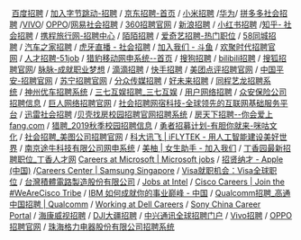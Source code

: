 <p>&nbsp;<a href="https://link.zhihu.com/?target=https%3A//talent.baidu.com/external/baidu/index.html" target="_blank">百度招聘</a>&nbsp;/&nbsp;<a href="https://link.zhihu.com/?target=https%3A//job.bytedance.com/society" target="_blank">加入字节跳动-招聘</a>&nbsp;/&nbsp;<a href="https://link.zhihu.com/?target=http%3A//zhaopin.jd.com/home" target="_blank">京东招聘-首页</a>&nbsp;/&nbsp;<a href="https://link.zhihu.com/?target=http%3A//hr.xiaomi.com/" target="_blank">小米招聘</a>&nbsp;/<a href="https://link.zhihu.com/?target=http%3A//career.huawei.com/reccampportal/campus4_index.html%23campus4/content.html" target="_blank">华为</a>/&nbsp;<a href="https://link.zhihu.com/?target=https%3A//www.pinduoduo.com/social.html" target="_blank">拼多多社会招聘</a>&nbsp;/<a href="https://link.zhihu.com/?target=https%3A//hr.vivo.com/wt/vivo/web/index/CompvivoPageindex" target="_blank">VIVO</a>/&nbsp;<a href="https://link.zhihu.com/?target=https%3A//sc.hotjob.cn/wt/OPPO/web/index%3FbrandCode%3D1" target="_blank">OPPO</a>/<a href="https://link.zhihu.com/?target=https%3A//hr.163.com/" target="_blank">网易社会招聘</a>&nbsp;/&nbsp;<a href="https://link.zhihu.com/?target=http%3A//hr.360.cn/" target="_blank">360招聘官网</a>&nbsp;/&nbsp;<a href="https://link.zhihu.com/?target=https%3A//career.sina.com.cn/portal/home" target="_blank">新浪招聘</a>&nbsp;/&nbsp;<a href="https://link.zhihu.com/?target=https%3A//job.xiaohongshu.com/" target="_blank">小红书招聘</a>&nbsp;/<a href="https://link.zhihu.com/?target=https%3A//app.mokahr.com/apply/zhihu/3819" target="_blank">知乎- 社会招聘</a>&nbsp;/&nbsp;<a href="https://link.zhihu.com/?target=http%3A//job.ctrip.com/default.aspx" target="_blank">携程旅行网-招聘中心</a>&nbsp;/&nbsp;<a href="https://link.zhihu.com/?target=https%3A//www.immomo.com/jobs" target="_blank">陌陌招聘</a>&nbsp;/&nbsp;<a href="https://link.zhihu.com/?target=http%3A//zhaopin.iqiyi.com/" target="_blank">爱奇艺招聘-热门职位</a>&nbsp;/&nbsp;<a href="https://link.zhihu.com/?target=https%3A//career.58.com/home" target="_blank">58同城招聘</a>&nbsp;/&nbsp;<a href="https://link.zhihu.com/?target=https%3A//talent.autohome.com.cn/" target="_blank">汽车之家招聘</a>&nbsp;/&nbsp;<a href="https://link.zhihu.com/?target=http%3A//hr.huya.com/" target="_blank">虎牙直播 - 社会招聘</a>&nbsp;/&nbsp;<a href="https://link.zhihu.com/?target=https%3A//www.douyu.com/cms/about/jobs.html" target="_blank">加入我们 - 斗鱼</a>&nbsp;/&nbsp;<a href="https://link.zhihu.com/?target=http%3A//hr.yy.com/" target="_blank">欢聚时代招聘官网</a>&nbsp;/&nbsp;<a href="https://link.zhihu.com/?target=https%3A//www.51job.com/bo/jobs/new_joinus.php" target="_blank">人才招聘-51job</a>&nbsp;/&nbsp;<a href="https://link.zhihu.com/?target=http%3A//hr.cmcm.com/" target="_blank">猎豹移动网申系统--首页</a>&nbsp;/&nbsp;<a href="https://link.zhihu.com/?target=http%3A//job.sogou.com/" target="_blank">搜狗招聘</a>&nbsp;/&nbsp;<a href="https://link.zhihu.com/?target=https%3A//www.bilibili.com/blackboard/join.html" target="_blank">bilibili招聘</a>&nbsp;/&nbsp;<a href="https://link.zhihu.com/?target=https%3A//hr.sohu.com/wt/sohu/web/index" target="_blank">搜狐招聘官网</a>/&nbsp;<a href="https://link.zhihu.com/?target=https%3A//maimai.cn/joinus" target="_blank">脉脉-成就职业梦想</a>&nbsp;/&nbsp;<a href="https://link.zhihu.com/?target=http%3A//talent.didiglobal.com/" target="_blank">滴滴招聘</a>&nbsp;/&nbsp;<a href="https://link.zhihu.com/?target=https%3A//zhaopin.kuaishou.cn/recruit/e/%23/official/index/" target="_blank">快手招聘</a>&nbsp;/&nbsp;<a href="https://link.zhihu.com/?target=https%3A//zhaopin.meituan.com/" target="_blank">美团点评招聘官网</a>&nbsp;/&nbsp;<a href="https://link.zhihu.com/?target=http%3A//talent.pingan.com/recruit/social.html" target="_blank">中国平安-招聘官网</a>&nbsp;/&nbsp;<a href="https://link.zhihu.com/?target=http%3A//careers.suning.cn/rps-web/" target="_blank">苏宁招聘官网</a>&nbsp;/&nbsp;<a href="https://link.zhihu.com/?target=https%3A//www.focusmedia.cn/join/" target="_blank">分众传媒招聘</a>&nbsp;/&nbsp;<a href="https://link.zhihu.com/?target=http%3A//job.100tal.com/" target="_blank">好未来招聘</a>&nbsp;/&nbsp;<a href="https://link.zhihu.com/?target=http%3A//job.ly.com/" target="_blank">同程艺龙招聘系统</a>&nbsp;/&nbsp;<a href="https://link.zhihu.com/?target=http%3A//hr.ucarinc.com/" target="_blank">神州优车招聘系统</a>&nbsp;/&nbsp;<a href="https://link.zhihu.com/?target=http%3A//zhaopin.37.com/index.php" target="_blank">三七互娱招聘_三七互娱</a>&nbsp;/&nbsp;<a href="https://link.zhihu.com/?target=http%3A//career.yonyou.com/" target="_blank">用户网络招聘</a>&nbsp;/&nbsp;<a href="https://link.zhihu.com/?target=https%3A//www.zhongan.com/open/about/job" target="_blank">众安保险公司招聘信息</a>&nbsp;/&nbsp;<a href="https://link.zhihu.com/?target=http%3A//hr.ztgame.com/" target="_blank">巨人网络招聘官网</a>&nbsp;/&nbsp;<a href="https://link.zhihu.com/?target=https%3A//www.wangsu.com/about/social.html" target="_blank">社会招聘网宿科技-全球领先的互联网基础服务平台</a>&nbsp;/&nbsp;<a href="https://link.zhihu.com/?target=http%3A//hr.xunlei.com/" target="_blank">迅雷社会招聘</a>&nbsp;/<a href="https://link.zhihu.com/?target=http%3A//campus.ke.com/" target="_blank">贝壳找房校园招聘官网招聘系统</a>&nbsp;/&nbsp;<a href="https://link.zhihu.com/?target=http%3A//job.fang.com/index.html" target="_blank">房天下招聘--你会爱上fang.com</a>&nbsp;/&nbsp;<a href="https://link.zhihu.com/?target=https%3A//event.liepin.com/t/1520576489280/index.html" target="_blank">猎聘_2019秋季校园招聘信息</a>&nbsp;/&nbsp;<a href="https://link.zhihu.com/?target=http%3A//www.migu.cn/about/join.html" target="_blank">勇者招募计划-有胆你就来-咪咕文化</a>&nbsp;/&nbsp;<a href="https://link.zhihu.com/?target=http%3A//hr.meitu.com/" target="_blank">社会招聘_美图公司招聘官网</a>&nbsp;/&nbsp;<a href="https://link.zhihu.com/?target=https%3A//www.iflytek.com/" target="_blank">科大讯飞 | iFLYTEK - 用人工智能建设美好世界</a>&nbsp;/&nbsp;<a href="https://link.zhihu.com/?target=http%3A//tuniu.zhiye.com/" target="_blank">南京途牛科技有限公司网申系统</a>&nbsp;/&nbsp;<a href="https://link.zhihu.com/?target=https%3A//www.meiyou.com/joinus/" target="_blank">美柚 | 女生助手 - 加入我们</a>&nbsp;/&nbsp;<a href="https://link.zhihu.com/?target=https%3A//www.jobmd.cn/company/94125.htm" target="_blank">丁香园最新招聘职位_丁香人才网</a>&nbsp;<a href="https://link.zhihu.com/?target=https%3A//careers.microsoft.com/us/en" target="_blank">Careers at Microsoft | Microsoft jobs</a>&nbsp;/&nbsp;<a href="https://link.zhihu.com/?target=https%3A//www.apple.com/jobs/cn/" target="_blank">招贤纳才 - Apple (中国)</a>&nbsp;/<a href="https://link.zhihu.com/?target=https%3A//www.samsung.com/cn/aboutsamsung/careers/careers-center/" target="_blank">Careers Center | Samsung Singapore</a>&nbsp;/&nbsp;<a href="https://link.zhihu.com/?target=https%3A//www.visa.com.cn/careers.html" target="_blank">Visa就职机会：Visa全球职位</a>&nbsp;/&nbsp;<a href="https://link.zhihu.com/?target=https%3A//www.tsmc.com/chinese/careers/index.htm" target="_blank">台灣積體電路製造股份有限公司</a>&nbsp;/&nbsp;<a href="https://link.zhihu.com/?target=https%3A//www.intel.com/content/www/us/en/jobs/jobs-at-intel.html" target="_blank">Jobs at Intel</a>&nbsp;/&nbsp;<a href="https://link.zhihu.com/?target=https%3A//www.cisco.com/c/en/us/about/careers.html" target="_blank">Cisco Careers | Join the #WeAreCisco Tribe</a>&nbsp;/&nbsp;<a href="https://link.zhihu.com/?target=https%3A//www.ibm.com/cn-zh/employment/%3Flnk%3Dmca_cnzh" target="_blank">IBM 如何成就你的事业巅峰 - 中国</a>&nbsp;/&nbsp;<a href="https://link.zhihu.com/?target=https%3A//www.qualcomm.cn/company/careers" target="_blank">Qualcomm招聘_高通中国招聘 | Qualcomm</a>&nbsp;/&nbsp;<a href="https://link.zhihu.com/?target=https%3A//jobs.dell.com/" target="_blank">Working at Dell Careers</a>&nbsp;/&nbsp;<a href="https://link.zhihu.com/?target=https%3A//www.sony.com.cn/careers/index.html" target="_blank">Sony China Career Portal</a>&nbsp;/&nbsp;<a href="https://link.zhihu.com/?target=http%3A//hr.hikvision.com/" target="_blank">海康威视招聘</a>&nbsp;/&nbsp;<a href="https://link.zhihu.com/?target=https%3A//we.dji.com/zh-CN/%3Fsite%3Dbrandsite%26from%3Dfooter" target="_blank">DJI大疆招聘</a>&nbsp;/&nbsp;<a href="https://link.zhihu.com/?target=http%3A//job.zte.com.cn/" target="_blank">中兴通讯全球招聘门户</a>&nbsp;/&nbsp;<a href="https://link.zhihu.com/?target=https%3A//hr.vivo.com/wt/vivo/web/index/CompvivoPageindex" target="_blank">Vivo招聘</a>&nbsp;/&nbsp;<a href="https://link.zhihu.com/?target=https%3A//sc.hotjob.cn/wt/OPPO/web/index%3FbrandCode%3D1" target="_blank">OPPO招聘官网</a>&nbsp;/&nbsp;<a href="https://link.zhihu.com/?target=https%3A//gree.zhiye.com/home" target="_blank">珠海格力电器股份有限公司招聘系统</a></p>